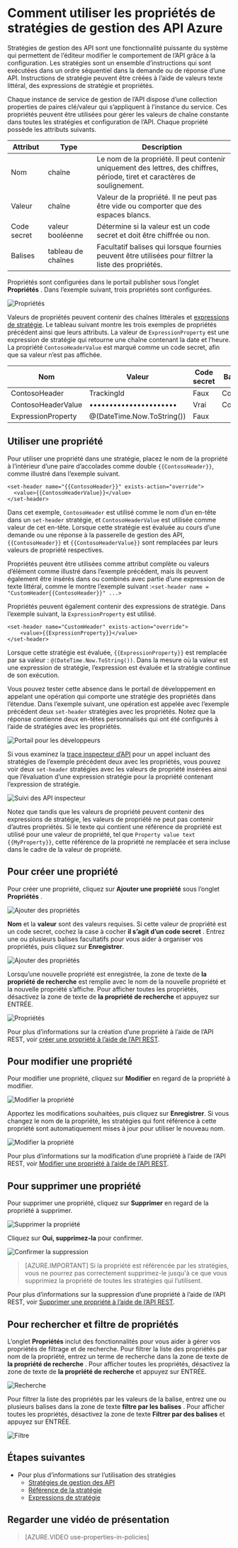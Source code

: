 <properties 
    pageTitle="Comment utiliser les propriétés de stratégies de gestion des API Azure" 
    description="Découvrez comment utiliser les propriétés de stratégies de gestion des API Azure." 
    services="api-management" 
    documentationCenter="" 
    authors="steved0x" 
    manager="erikre" 
    editor=""/>

<tags 
    ms.service="api-management" 
    ms.workload="mobile" 
    ms.tgt_pltfrm="na" 
    ms.devlang="na" 
    ms.topic="article" 
    ms.date="10/25/2016" 
    ms.author="sdanie"/>


# <a name="how-to-use-properties-in-azure-api-management-policies"></a>Comment utiliser les propriétés de stratégies de gestion des API Azure

Stratégies de gestion des API sont une fonctionnalité puissante du système qui permettent de l’éditeur modifier le comportement de l’API grâce à la configuration. Les stratégies sont un ensemble d’instructions qui sont exécutées dans un ordre séquentiel dans la demande ou de réponse d’une API. Instructions de stratégie peuvent être créées à l’aide de valeurs texte littéral, des expressions de stratégie et propriétés. 

Chaque instance de service de gestion de l’API dispose d’une collection properties de paires clé/valeur qui s’appliquent à l’instance du service. Ces propriétés peuvent être utilisées pour gérer les valeurs de chaîne constante dans toutes les stratégies et configuration de l’API. Chaque propriété possède les attributs suivants.


| Attribut | Type            | Description                                                                                             |
|-----------|-----------------|---------------------------------------------------------------------------------------------------------|
| Nom      | chaîne          | Le nom de la propriété. Il peut contenir uniquement des lettres, des chiffres, période, tiret et caractères de soulignement. |
| Valeur     | chaîne          | Valeur de la propriété. Il ne peut pas être vide ou comporter que des espaces blancs.                           |
| Code secret    | valeur booléenne         | Détermine si la valeur est un code secret et doit être chiffrée ou non.                                |
| Balises      | tableau de chaînes | Facultatif balises qui lorsque fournies peuvent être utilisées pour filtrer la liste des propriétés.                               |

Propriétés sont configurées dans le portail publisher sous l’onglet **Propriétés** . Dans l’exemple suivant, trois propriétés sont configurées.

![Propriétés][api-management-properties]

Valeurs de propriétés peuvent contenir des chaînes littérales et [expressions de stratégie](https://msdn.microsoft.com/library/azure/dn910913.aspx). Le tableau suivant montre les trois exemples de propriétés précédent ainsi que leurs attributs. La valeur de `ExpressionProperty` est une expression de stratégie qui retourne une chaîne contenant la date et l’heure. La propriété `ContosoHeaderValue` est marqué comme un code secret, afin que sa valeur n’est pas affichée.

| Nom               | Valeur                      | Code secret | Balises    |
|--------------------|----------------------------|--------|---------|
| ContosoHeader      | TrackingId                 | Faux  | Contoso |
| ContosoHeaderValue | ••••••••••••••••••••••     | Vrai   | Contoso |
| ExpressionProperty | @(DateTime.Now.ToString()) | Faux  |         |

## <a name="to-use-a-property"></a>Utiliser une propriété

Pour utiliser une propriété dans une stratégie, placez le nom de la propriété à l’intérieur d’une paire d’accolades comme double `{{ContosoHeader}}`, comme illustré dans l’exemple suivant.

    <set-header name="{{ContosoHeader}}" exists-action="override">
      <value>{{ContosoHeaderValue}}</value>
    </set-header>

Dans cet exemple, `ContosoHeader` est utilisé comme le nom d’un en-tête dans un `set-header` stratégie, et `ContosoHeaderValue` est utilisée comme valeur de cet en-tête. Lorsque cette stratégie est évaluée au cours d’une demande ou une réponse à la passerelle de gestion des API, `{{ContosoHeader}}` et `{{ContosoHeaderValue}}` sont remplacées par leurs valeurs de propriété respectives.

Propriétés peuvent être utilisées comme attribut complète ou valeurs d’élément comme illustré dans l’exemple précédent, mais ils peuvent également être insérés dans ou combinés avec partie d’une expression de texte littéral, comme le montre l’exemple suivant :`<set-header name = "CustomHeader{{ContosoHeader}}" ...>`

Propriétés peuvent également contenir des expressions de stratégie. Dans l’exemple suivant, la `ExpressionProperty` est utilisé.

    <set-header name="CustomHeader" exists-action="override">
        <value>{{ExpressionProperty}}</value>
    </set-header>

Lorsque cette stratégie est évaluée, `{{ExpressionProperty}}` est remplacée par sa valeur : `@(DateTime.Now.ToString())`. Dans la mesure où la valeur est une expression de stratégie, l’expression est évaluée et la stratégie continue de son exécution.

Vous pouvez tester cette absence dans le portail de développement en appelant une opération qui comporte une stratégie des propriétés dans l’étendue. Dans l’exemple suivant, une opération est appelée avec l’exemple précédent deux `set-header` stratégies avec les propriétés. Notez que la réponse contienne deux en-têtes personnalisés qui ont été configurés à l’aide de stratégies avec les propriétés.

![Portail pour les développeurs][api-management-send-results]

Si vous examinez la [trace inspecteur d’API](api-management-howto-api-inspector.md) pour un appel incluant des stratégies de l’exemple précédent deux avec les propriétés, vous pouvez voir deux `set-header` stratégies avec les valeurs de propriété insérées ainsi que l’évaluation d’une expression stratégie pour la propriété contenant l’expression de stratégie.

![Suivi des API inspecteur][api-management-api-inspector-trace]

Notez que tandis que les valeurs de propriété peuvent contenir des expressions de stratégie, les valeurs de propriété ne peut pas contenir d’autres propriétés. Si le texte qui contient une référence de propriété est utilisé pour une valeur de propriété, tel que `Property value text {{MyProperty}}`, cette référence de la propriété ne remplacée et sera incluse dans le cadre de la valeur de propriété.

## <a name="to-create-a-property"></a>Pour créer une propriété

Pour créer une propriété, cliquez sur **Ajouter une propriété** sous l’onglet **Propriétés** .

![Ajouter des propriétés][api-management-properties-add-property-menu]

**Nom** et la **valeur** sont des valeurs requises. Si cette valeur de propriété est un code secret, cochez la case à cocher **il s’agit d’un code secret** . Entrez une ou plusieurs balises facultatifs pour vous aider à organiser vos propriétés, puis cliquez sur **Enregistrer**.

![Ajouter des propriétés][api-management-properties-add-property]

Lorsqu’une nouvelle propriété est enregistrée, la zone de texte de **la propriété de recherche** est remplie avec le nom de la nouvelle propriété et la nouvelle propriété s’affiche. Pour afficher toutes les propriétés, désactivez la zone de texte de **la propriété de recherche** et appuyez sur ENTRÉE.

![Propriétés][api-management-properties-property-saved]

Pour plus d’informations sur la création d’une propriété à l’aide de l’API REST, voir [créer une propriété à l’aide de l’API REST](https://msdn.microsoft.com/library/azure/mt651775.aspx#Put).

## <a name="to-edit-a-property"></a>Pour modifier une propriété

Pour modifier une propriété, cliquez sur **Modifier** en regard de la propriété à modifier.

![Modifier la propriété][api-management-properties-edit]

Apportez les modifications souhaitées, puis cliquez sur **Enregistrer**. Si vous changez le nom de la propriété, les stratégies qui font référence à cette propriété sont automatiquement mises à jour pour utiliser le nouveau nom.

![Modifier la propriété][api-management-properties-edit-property]

Pour plus d’informations sur la modification d’une propriété à l’aide de l’API REST, voir [Modifier une propriété à l’aide de l’API REST](https://msdn.microsoft.com/library/azure/mt651775.aspx#Patch).

## <a name="to-delete-a-property"></a>Pour supprimer une propriété

Pour supprimer une propriété, cliquez sur **Supprimer** en regard de la propriété à supprimer.

![Supprimer la propriété][api-management-properties-delete]

Cliquez sur **Oui, supprimez-la** pour confirmer.

![Confirmer la suppression][api-management-delete-confirm]

>[AZURE.IMPORTANT] Si la propriété est référencée par les stratégies, vous ne pourrez pas correctement supprimez-le jusqu'à ce que vous supprimiez la propriété de toutes les stratégies qui l’utilisent.

Pour plus d’informations sur la suppression d’une propriété à l’aide de l’API REST, voir [Supprimer une propriété à l’aide de l’API REST](https://msdn.microsoft.com/library/azure/mt651775.aspx#Delete).

## <a name="to-search-and-filter-properties"></a>Pour rechercher et filtre de propriétés

L’onglet **Propriétés** inclut des fonctionnalités pour vous aider à gérer vos propriétés de filtrage et de recherche. Pour filtrer la liste des propriétés par nom de la propriété, entrez un terme de recherche dans la zone de texte de **la propriété de recherche** . Pour afficher toutes les propriétés, désactivez la zone de texte de **la propriété de recherche** et appuyez sur ENTRÉE.

![Recherche][api-management-properties-search]

Pour filtrer la liste des propriétés par les valeurs de la balise, entrez une ou plusieurs balises dans la zone de texte **filtre par les balises** . Pour afficher toutes les propriétés, désactivez la zone de texte **Filtrer par des balises** et appuyez sur ENTRÉE.

![Filtre][api-management-properties-filter]

## <a name="next-steps"></a>Étapes suivantes

-   Pour plus d’informations sur l’utilisation des stratégies
    -   [Stratégies de gestion des API](api-management-howto-policies.md)
    -   [Référence de la stratégie](https://msdn.microsoft.com/library/azure/dn894081.aspx)
    -   [Expressions de stratégie](https://msdn.microsoft.com/library/azure/dn910913.aspx)

## <a name="watch-a-video-overview"></a>Regarder une vidéo de présentation

> [AZURE.VIDEO use-properties-in-policies]

[api-management-properties]: ./media/api-management-howto-properties/api-management-properties.png
[api-management-properties-add-property]: ./media/api-management-howto-properties/api-management-properties-add-property.png
[api-management-properties-edit-property]: ./media/api-management-howto-properties/api-management-properties-edit-property.png
[api-management-properties-add-property-menu]: ./media/api-management-howto-properties/api-management-properties-add-property-menu.png
[api-management-properties-property-saved]: ./media/api-management-howto-properties/api-management-properties-property-saved.png
[api-management-properties-delete]: ./media/api-management-howto-properties/api-management-properties-delete.png
[api-management-properties-edit]: ./media/api-management-howto-properties/api-management-properties-edit.png
[api-management-delete-confirm]: ./media/api-management-howto-properties/api-management-delete-confirm.png
[api-management-properties-search]: ./media/api-management-howto-properties/api-management-properties-search.png
[api-management-send-results]: ./media/api-management-howto-properties/api-management-send-results.png
[api-management-properties-filter]: ./media/api-management-howto-properties/api-management-properties-filter.png
[api-management-api-inspector-trace]: ./media/api-management-howto-properties/api-management-api-inspector-trace.png

